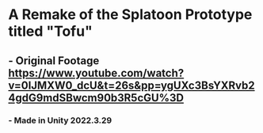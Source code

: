 # A Remake of the Splatoon Prototype titled "Tofu"
## - Original Footage https://www.youtube.com/watch?v=0IJMXW0_dcU&t=26s&pp=ygUXc3BsYXRvb24gdG9mdSBwcm90b3R5cGU%3D

### - Made in Unity 2022.3.29
